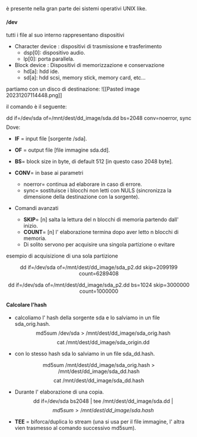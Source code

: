 

è presente nella gran parte dei sistemi operativi UNIX like.

#### /dev 

tutti i file al suo interno rappresentano dispositivi 
- Character device : dispositivi di trasmissione e trasferimento 
	- dsp\[0]: dispositivo audio. 
	- lp\[0]: porta parallela. 
- Block device : Dispositivi di memorizzazione e conservazione 
	- hd\[a]: hdd ide. 
	- sd\[a]: hdd scsi, memory stick, memory card, etc...




partiamo con un disco di destinazione:
![[Pasted image 20231207114448.png]]

il comando è il seguente:

$$\text{dd if=/dev/sda of=/mnt/dest/dd\_image/sda.dd bs=2048 conv=noerror, sync}$$
Dove:
- **IF** = input file \[sorgente /sda].
- **OF** = output file \[file immagine sda.dd].
- **BS**= block size in byte, di default 512 \[in questo caso 2048 byte].

- **CONV**= in  base ai parametri 
	- noerror= continua ad elaborare in caso di errore.
	- sync= sostituisce i blocchi non letti con NULS (sincronizza la dimensione della destinazione con la sorgente).


- Comandi avanzati 
	- **SKIP**= \[n] salta la lettura del n blocchi di memoria partendo dall' inizio.
	- **COUNT**= \[n] l' elaborazione termina dopo aver letto n blocchi di memoria. 
	- Di solito servono per acquisire una singola partizione o evitare  


esempio di acquisizione di una sola partizione 

$$\text{dd if=/dev/sda of=/mnt/dest/dd\_image/sda\_{p2.dd} skip=2099199 count=6289408}$$

$$\text{dd if=/dev/sda of=/mnt/dest/dd\_image/sda\_{p2.dd} bs=1024 skip=3000000 count=1000000}$$



#### Calcolare l'hash 

- calcoliamo l' hash della sorgente sda e lo salviamo in un file sda\_orig.hash.
$$\text{md5sum /dev/sda > /mnt/dest/dd\_image/sda\_orig.hash}$$
$$\text{cat /mnt/dest/dd\_image/sda\_origin.dd}$$

- con lo stesso hash sda lo salviamo in un file sda_dd.hash. 

$$\text{md5sum /mnt/dest/dd\_image/sda\_{orig.hash} > /mnt/dest/dd\_image/sda\_dd.hash}$$
$$\text{cat /mnt/dest/dd\_image/sda\_dd.hash}$$

- Durante l' elaborazione di una copia. 
$$\text{dd if=/dev/sda bs2048 | tee /mnt/dest/dd\_{image/}sda.dd |}$$
$$ md5sum > /mnt/dest/dd\_{image/} sda.hash$$

-  **TEE** = biforca/duplica lo stream (una si usa per il file immagine, l' altra vien trasmesso al comando successivo md5sum).
